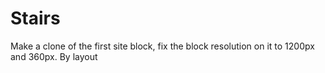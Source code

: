 # Stairs

Make a clone of the first site block, fix the block resolution on it to 1200px and 360px. By layout
